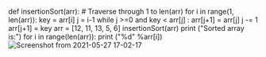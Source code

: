 
def insertionSort(arr):
    # Traverse through 1 to len(arr)
    for i in range(1, len(arr)):
        key = arr[i]
        j = i-1
        while j >=0 and key < arr[j] :
                arr[j+1] = arr[j]
                j -= 1
        arr[j+1] = key
arr = [12, 11, 13, 5, 6]
insertionSort(arr)
print ("Sorted array is:")
for i in range(len(arr)):
    print ("%d" %arr[i])![Screenshot from 2021-05-27 17-02-17](https://user-images.githubusercontent.com/82803957/119819062-97f79f80-bf0d-11eb-908c-daa864a714c3.png)
